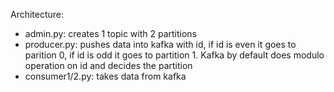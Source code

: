 Architecture:
- admin.py: creates 1 topic with 2 partitions
- producer.py: pushes data into kafka with id, if id is even it goes to parition 0, if id is odd it goes to partition 1. Kafka by default does modulo operation on id and decides the partition
- consumer1/2.py: takes data from kafka